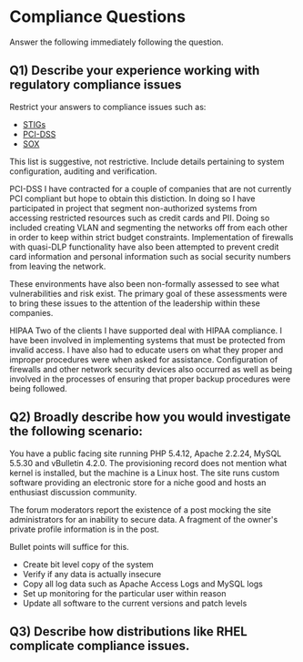 Compliance Questions
====================
Answer the following immediately following the question.

Q1) Describe your experience working with regulatory compliance issues
----------------------------------------------------------------------
Restrict your answers to compliance issues such as:

- [STIGs](http://iase.disa.mil/stigs/)
- [PCI-DSS](https://www.pcisecuritystandards.org/security_standards/index.php)
- [SOX](http://www.gpo.gov/fdsys/pkg/BILLS-107hr3763enr/html/BILLS-107hr3763enr.htm)


This list is suggestive, not restrictive. Include details pertaining to system
configuration, auditing and verification.

PCI-DSS
I have contracted for a couple of companies that are not currently PCI compliant but hope to obtain this distiction. In doing so I have participated in project that segment non-authorized systems from accessing restricted resources such as credit cards and PII. Doing so included creating VLAN and segmenting the networks off from each other in order to keep within strict budget constraints. Implementation of firewalls with quasi-DLP functionality have also been attempted to prevent credit card information and personal information such as social security numbers from leaving the network.

These environments have also been non-formally assessed to see what vulnerabilities and risk exist. The primary goal of these assessments were to bring these issues to the attention of the leadership within these companies. 

HIPAA
Two of the clients I have supported deal with HIPAA compliance. I have been involved in implementing systems that must be protected from invalid access. I have also had to educate users on what they proper and improper procedures were when asked for assistance. Configuration of firewalls and other network security devices also occurred as well as being involved in the processes of ensuring that proper backup procedures were being followed.  

Q2) Broadly describe how you would investigate the following scenario:
----------------------------------------------------------------------
You have a public facing site running PHP 5.4.12, Apache 2.2.24, MySQL 5.5.30
and vBulletin 4.2.0. The provisioning record does not mention what kernel is
installed, but the machine is a Linux host. The site runs custom software
providing an electronic store for a niche good and hosts an enthusiast
discussion community.

The forum moderators report the existence of a post mocking the site
administrators for an inability to secure data. A fragment of the owner's
private profile information is in the post.

Bullet points will suffice for this.

- Create bit level copy of the system
- Verify if any data is actually insecure
- Copy all log data such as Apache Access Logs and MySQL logs
- Set up monitoring for the particular user within reason
- Update all software to the current versions and patch levels



Q3) Describe how distributions like RHEL complicate compliance issues.
----------------------------------------------------------------------

